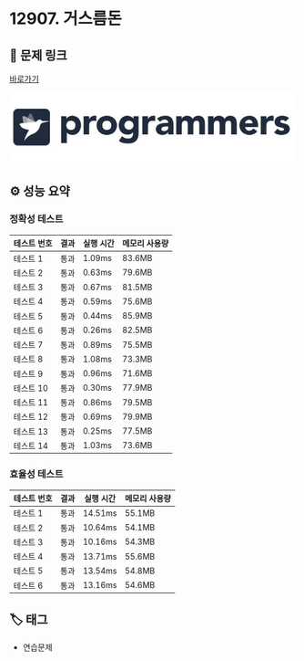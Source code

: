 # 12907. 거스름돈

## 🔗 문제 링크

[바로가기](https://school.programmers.co.kr/learn/courses/30/lessons/12907)

![프로그래머스 로고](../../images/programmers.jpg)

## ⚙️ 성능 요약

### 정확성 테스트

| 테스트 번호 | 결과 | 실행 시간 | 메모리 사용량 |
| ----------- | ---- | --------- | ------------- |
| 테스트 1    | 통과 | 1.09ms    | 83.6MB        |
| 테스트 2    | 통과 | 0.63ms    | 79.6MB        |
| 테스트 3    | 통과 | 0.67ms    | 81.5MB        |
| 테스트 4    | 통과 | 0.59ms    | 75.6MB        |
| 테스트 5    | 통과 | 0.44ms    | 85.9MB        |
| 테스트 6    | 통과 | 0.26ms    | 82.5MB        |
| 테스트 7    | 통과 | 0.89ms    | 75.5MB        |
| 테스트 8    | 통과 | 1.08ms    | 73.3MB        |
| 테스트 9    | 통과 | 0.96ms    | 71.6MB        |
| 테스트 10   | 통과 | 0.30ms    | 77.9MB        |
| 테스트 11   | 통과 | 0.86ms    | 79.5MB        |
| 테스트 12   | 통과 | 0.69ms    | 79.9MB        |
| 테스트 13   | 통과 | 0.25ms    | 77.5MB        |
| 테스트 14   | 통과 | 1.03ms    | 73.6MB        |

### 효율성 테스트

| 테스트 번호 | 결과 | 실행 시간 | 메모리 사용량 |
| ----------- | ---- | --------- | ------------- |
| 테스트 1    | 통과 | 14.51ms   | 55.1MB        |
| 테스트 2    | 통과 | 10.64ms   | 54.1MB        |
| 테스트 3    | 통과 | 10.16ms   | 54.3MB        |
| 테스트 4    | 통과 | 13.71ms   | 55.6MB        |
| 테스트 5    | 통과 | 13.54ms   | 54.8MB        |
| 테스트 6    | 통과 | 13.16ms   | 54.6MB        |

## 🏷️ 태그

- 연습문제
